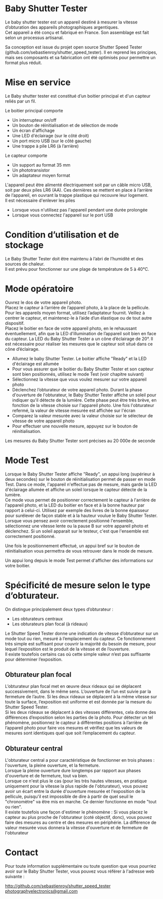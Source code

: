 # Baby Shutter Tester

Le baby shutter tester est un appareil destiné à mesurer la vitesse d’obturation des appareils photographiques argentiques.  
Cet appareil a été conçu et fabriqué en France. Son assemblage est fait selon un processus artisanal.  

Sa conception est issue du projet open source Shutter Speed Tester (github.com/sebastienroy/shutter_speed_tester). Il en reprend les principes, mais ses composants et sa fabrication ont été optimisés pour permettre un format plus réduit.

# Mise en service

Le Baby shutter tester est constitué d’un boitier principal et d'un capteur reliés par un fil.  

Le boitier principal comporte  
- Un interrupteur on/off
- Un bouton de réinitialisation et de sélection de mode
- Un écran d'affichage
- Une LED d'éclairage (sur le côté droit)
- Un port micro USB (sur le côté gauche)
- Une trappe à pile LR6 (à l’arrière)  
  
Le capteur comporte 
- Un support au format 35 mm
- Un phototransistor
- Un adaptateur moyen format

L'appareil peut être alimenté électriquement soit par un câble micro USB, soit par deux piles LR6 (AA). Ces dernières se mettent en place à l’arrière de l’appareil, en ouvrant la trappe plastique qui recouvre leur logement.  
Il est nécessaire d'enlever les piles  
- Lorsque vous n'utilisez pas l'appareil pendant une durée prolongée
- Lorsque vous connectez l'appareil sur le port USB  
  
# Condition d’utilisation et de stockage  

Le Baby Shutter Tester doit être maintenu à l’abri de l’humidité et des sources de chaleur.  
Il est prévu pour fonctionner sur une plage de température de 5 à 40°C.

# Mode opératoire

Ouvrez le dos de votre appareil photo.  
Placez le capteur à l’arrière de l’appareil photo, à la place de la pellicule. Pour les appareils moyen format, utilisez l’adaptateur fournit. Veillez à centrer le capteur, et maintenez-le à l’aide d’un élastique ou de tout autre dispositif.  
Placez le boitier en face de votre appareil photo, en le rehaussant éventuellement, afin que la LED d’illumination de l’appareil soit bien en face du capteur. La LED du Baby Shutter Tester a un cône d’éclairage de 20°. Il est nécessaire pour réaliser les mesures que le capteur soit situé dans ce cône d’éclairage.  
- Allumez le baby Shutter Tester. Le boitier affiche "Ready" et la LED d'éclairage est allumée
- Pour vous assurer que le boitier du Baby Shutter Tester et son capteur sont bien positionnés, utilisez le mode Test (voir chapitre suivant)
- Sélectionnez la vitesse que vous voulez mesurer sur votre appareil photo
- Déclenchez l’obturateur de votre appareil photo. Durant la phase d'ouverture de l'obturateur, le Baby Shutter Tester affiche un soleil pour indiquer qu'il détecte de la lumière. Cette phase peut être très brève, en fonction de la vitesse choisie sur l'appareil photo. Une fois l'obturateur refermé, la valeur de vitesse mesurée est affichée sur l'écran
- Comparez la valeur mesurée avec la valeur choisie sur le sélecteur de vitesse de votre appareil photo
- Pour effectuer une nouvelle mesure, appuyez sur le bouton de réinitialisation.

Les mesures du Baby Shutter Tester sont précises au 20 000e de seconde

# Mode Test

Lorsque le Baby Shutter Tester affiche "Ready", un appui long (supérieur à deux secondes) sur le bouton de réinitialisation permet de passer en mode Test.
Dans ce mode, l'appareil n'effectue pas de mesure, mais garde la LED d'éclairage allumée et affiche un soleil lorsque le capteur détecte de la lumière.  
Ce mode vous permet de positionner correctement le capteur à l'arrière de l'appareil photo, et la LED du boitier en face et à la bonne hauteur par rapport à celui-ci. Utilisez par exemple des livres de la bonne épaisseur pour surélever de façon stable et à la hauteur voulue le Baby Shutter Tester.  
Lorsque vous pensez avoir correctement positionné l'ensemble, sélectionnez une vitesse lente ou la pause B sur votre appareil photo et déclenchez. Si un soleil apparait sur le testeur, c'est que l'ensemble est correctement positionné.

Une fois le positionnement effectué, un appui bref sur le bouton de réinitialisation vous permettra de vous retrouver dans le mode de mesure.

Un appui long depuis le mode Test permet d'afficher des informations sur votre boitier.

# Spécificité de mesure selon le type d’obturateur.

On distingue principalement deux types d’obturateur :  
- Les obturateurs centraux
- Les obturateurs plan focal (à rideaux)  

Le Shutter Speed Tester donne une indication de vitesse d’obturateur sur un mode tout ou rien, mesuré à l’emplacement du capteur. Ce fonctionnement très simple est suffisant pour couvrir la majorité du besoin de mesure, pour lequel l’exposition est le produit de la vitesse et de l’ouverture.  
Il existe toutefois certains cas où cette simple valeur n’est pas suffisante pour déterminer l’exposition.  
## Obturateur plan focal
L’obturateur plan focal met en œuvre deux rideaux qui se déplacent successivement, dans le même sens. L’ouverture de l’un est suivie par la fermeture de l’autre. Si les deux rideaux se déplacent à la même vitesse sur toute la surface, l’exposition est uniforme et est donnée par la mesure du Shutter Speed Tester.  
Si les deux rideaux se déplacent à des vitesses différentes, cela donne des différences d’exposition selon les parties de la photo. Pour détecter un tel phénomène, positionnez le capteur à différentes positions à l’arrière de l’appareil photo pour faire vos mesures et vérifiez que les valeurs de mesures sont identiques quel que soit l’emplacement du capteur.  
## Obturateur central
L'obturateur central a pour caractéristique de fonctionner en trois phases : l'ouverture, la pleine ouverture, et la fermeture.  
Lorsque la pleine ouverture dure longtemps par rapport aux phases d'ouverture et de fermeture, tout va bien.  
Lorsque ce n'est plus le cas (pour les très hautes vitesses, en pratique uniquement pour la vitesse la plus rapide de l'obturateur), vous pouvez avoir un écart entre la durée d'ouverture mesurée et l'exposition de la pellicule, puisqu'il est impossible de dire à partir de quel seuil le "chronomètre" va être mis en marche. Ce dernier fonctionne en mode "tout ou rien".  
Il existe toutefois une façon d'estimer le phénomène : Si vous placez le capteur au plus proche de l'obturateur (coté objectif, donc), vous pouvez faire des mesures au centre et des mesures en périphérie. La différence de valeur mesurée vous donnera la vitesse d'ouverture et de fermeture de l'obturateur

# Contact

Pour toute information supplémentaire ou toute question que vous pourriez avoir sur le Baby Shutter Tester, vous pouvez vous référer à l'adresse web suivante :  

http://github.com/sebastienroy/shutter_speed_tester  
[photographyelectronics@gmail.com](mailto:photographyelectronics@gmail.com)

